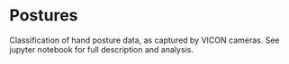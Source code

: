 # Postures
Classification of hand posture data, as captured by VICON cameras.
See jupyter notebook for full description and analysis.
